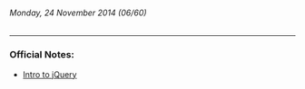 ###### Monday, 24 November 2014 (06/60)
---
### Official Notes:
- [Intro to jQuery](https://github.com/paul-howard-ga/00-class-notes/tree/master/week_02_advanced_js/day_01_ttt_again/dusk_jquery)
